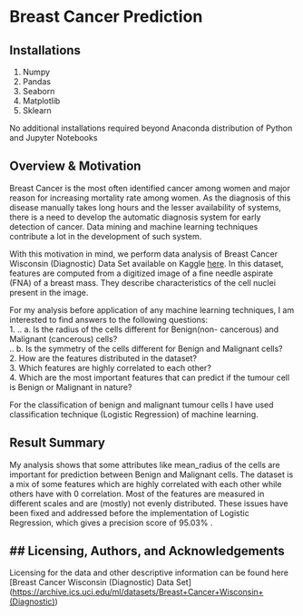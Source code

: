 # Breast Cancer Prediction <br>

## Installations <br>
1. Numpy
2. Pandas
3. Seaborn
4. Matplotlib
5. Sklearn

No additional installations required beyond Anaconda distribution of Python and Jupyter Notebooks 

## Overview & Motivation <br>

Breast Cancer is the most often identified cancer among women and major reason for increasing mortality rate among women. As the diagnosis of this disease manually takes long hours and the lesser availability of systems, there is a need to develop the automatic diagnosis system for early detection of cancer.
Data mining and machine learning techniques contribute a lot in the development of such system. <br>

With this motivation in mind, we perform data analysis of Breast Cancer Wisconsin (Diagnostic) Data Set available on Kaggle [here](https://www.kaggle.com/datasets/uciml/breast-cancer-wisconsin-data?resource=download). In this dataset, features are computed from a digitized image of a fine needle aspirate (FNA) of a breast mass. They describe characteristics of the cell nuclei present in the image. <br>

For my analysis before application of any machine learning techniques, I am interested to find answers to the following questions:<br>
1. 
   .. a. Is the radius of the cells different for Benign(non- cancerous) and Malignant (cancerous) cells? <br>
   .. b. Is the symmetry of the cells different for Benign and Malignant cells?<br>
2. How are the features distributed in the dataset?<br>
3. Which features are highly correlated to each other? <br>
4. Which are the most important features that can predict if the tumour cell is Benign or Malignant in nature?

For the classification of benign and malignant tumour cells I have used classification technique (Logistic Regression) of machine learning.

## Result Summary <br>
My analysis shows that some attributes like mean_radius of the cells are important for prediction between Benign and Malignant cells. The dataset is a mix of some features which are highly correlated with each other while others have with 0 correlation. Most of the features are measured in different scales and are (mostly) not evenly distributed. These issues have been fixed and addressed before the implementation of Logistic Regression, which gives a precision score of 95.03% .

## ## Licensing, Authors, and Acknowledgements
Licensing for the data and other descriptive information can be found here [Breast Cancer Wisconsin (Diagnostic) Data Set] (https://archive.ics.uci.edu/ml/datasets/Breast+Cancer+Wisconsin+(Diagnostic))
